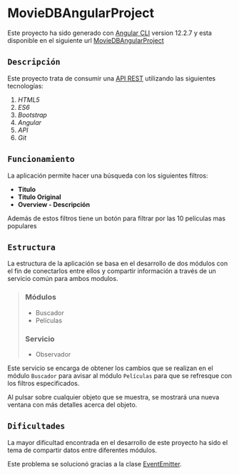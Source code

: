 # MovieDBAngularProject

Este proyecto ha sido generado con [Angular CLI](https://github.com/angular/angular-cli) version 12.2.7 y esta disponible en el siguiente url [MovieDBAngularProject](https://sebaspause.github.io/MovieDBAngularProject/#/)

## `Descripción`

Este proyecto trata de consumir una [API REST](https://es.wikipedia.org/wiki/Transferencia_de_Estado_Representacional) utilizando las siguientes tecnologías:

1. *HTML5*
2. *ES6*
3. *Bootstrap*
4. *Angular*
5. *API*
6. *Git*

## `Funcionamiento`

La aplicación permite hacer una búsqueda con los siguientes filtros:

- **Titulo**
- **Titulo Original**
- **Overview - Descripción**

Además de estos filtros tiene un botón para filtrar por las 10 películas mas populares

## `Estructura`

La estructura de la aplicación se basa en el desarrollo de dos módulos con el fin de conectarlos entre ellos y compartir información a través de un servicio común para ambos modulos.

> ### Módulos
> - Buscador
> - Películas
> ### Servicio
> - Observador

Este servicio se encarga de obtener los cambios que se realizan en el módulo `Buscador` para avisar al módulo `Películas` para que se refresque con los filtros especificados.

Al pulsar sobre cualquier objeto que se muestra, se mostrará una nueva ventana con más detalles acerca del objeto.

## `Dificultades`

La mayor dificultad encontrada en el desarrollo de este proyecto ha sido el tema de compartir datos entre diferentes módulos. 

Este problema se solucionó gracias a la clase [EventEmitter](https://angular.io/api/core/EventEmitter).


